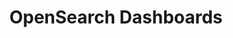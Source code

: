 ---
role: ui
title: OpenSearch Dashboards
artifact_id: opensearch-dashboards
architecture: arm64
platform: linux
type: rpm
artifact_url: https://artifacts.opensearch.org/releases/bundle/opensearch-dashboards/2.10.0/opensearch-dashboards-2.10.0-linux-arm64.rpm
version: 2.10.0
category: opensearch-dashboards
slug: opensearch-dashboards-2.10.0-linux-arm64-rpm
signature: https://artifacts.opensearch.org/releases/bundle/opensearch-dashboards/2.10.0/opensearch-dashboards-2.10.0-linux-arm64.rpm.sig
guide: https://opensearch.org/docs/latest/opensearch/install/rpm
---